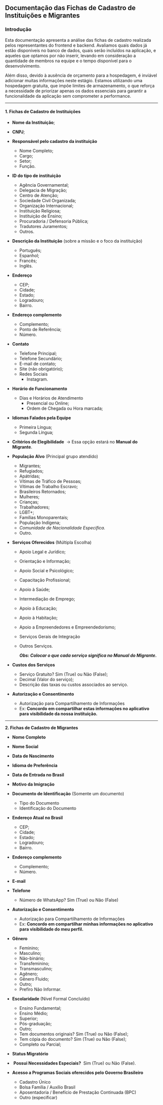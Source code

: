 ## Documentação das Fichas de Cadastro de Instituições e Migrantes

### Introdução

Esta documentação apresenta a análise das fichas de cadastro realizada pelos representantes do frontend e backend. Avaliamos quais dados já estão disponíveis no banco de dados, quais serão incluídos na aplicação, e aqueles que optamos por não inserir, levando em consideração a quantidade de membros na equipe e o tempo disponível para o desenvolvimento. 

Além disso, devido à ausência de orçamento para a hospedagem, é inviável adicionar muitas informações neste estágio. Estamos utilizando uma hospedagem gratuita, que impõe limites de armazenamento, o que reforça a necessidade de priorizar apenas os dados essenciais para garantir a funcionalidade da aplicação sem comprometer a performance.

---

#### 1\. Fichas de Cadastro de Instituições 

*   **Nome da Instituição**;
    
*   **CNPJ**;
    
*   **Responsável pelo cadastro da instituição**
    *   Nome Completo;
    *   Cargo;
    *   Setor;
    *   Função.
        
*   **ID do tipo de instituição**
    *   Agência Governamental;
    *   Delegacia de Migração;
    *   Centro de Atenção;
    *   Sociedade Civil Organizada;
    *   Organização Internacional;
    *   Instituição Religiosa;
    *   Instituição de Ensino;
    *   Procuradoria / Defensoria Pública;
    *   Tradutores Juramentos;
    *   Outros.
        
*   **Descrição da Instituição** (sobre a missão e o foco da instituição)
    *   Português;
    *   Espanhol;
    *   Francês;
    *   Inglês.
        
*   **Endereço**
    *   CEP;
    *   Cidade;
    *   Estado;
    *   Logradouro; 
    *   Bairro.
        
*   **Endereço complemento**
    *   Complemento;
    *   Ponto de Referência; 
    *   Número.
        
*   **Contato**
    *   Telefone Principal;
    *   Telefone Secundário;
    *   E-mail de contato;
    *   Site (não obrigatório);
    *   Redes Sociais
        *   Instagram.
            
*   **Horário de Funcionamento**
    *   Dias e Horários de Atendimento
        *   Presencial ou Online;
        *   Ordem de Chegada ou Hora marcada;
            
*   **Idiomas Falados pela Equipe**
    *   Primeira Língua;
    *   Segunda Língua;
        
*   **Critérios de Elegibilidade**  → Essa opção estará no **Manual do Migrante**.
    
*   **População Alvo** (Principal grupo atendido)
    *   Migrantes;
    *   Refugiados;
    *   Apátridas;
    *   Vítimas de Tráfico de Pessoas;
    *   Vítimas de Trabalho Escravo;
    *   Brasileiros Retornados;
    *   Mulheres;
    *   Crianças;
    *   Trabalhadores;
    *   LGBT+;
    *   Famílias Monoparentais;
    *   População Indígena;
    *   _Comunidade de Nacionalidade Especifica._
    *   Outro. 
        
*   **Serviços Oferecidos** (Múltipla Escolha)
    *   Apoio Legal e Jurídico;
    *   Orientação e Informação;
    *   Apoio Social e Psicológico;
    *   Capacitação Profissional;
    *   Apoio à Saúde;
    *   Intermediação de Emprego;
    *   Apoio à Educação;
    *   Apoio à Habitação;
    *   Apoio a Empreendedores e Empreendedorismo;
    *   Serviços Gerais de Integração
    *   Outros Serviços.
        
        _**Obs: Colocar o que cada serviço significa no Manual do Migrante.**_
        
*   **Custos dos Serviços**
    *   Serviço Gratuito? Sim (True) ou Não (False);
    *   Decimal (Valor do serviço);
    *   Descrição das taxas ou custos associados ao serviço.
        
*   **Autorização e Consentimento**
    *   Autorização para Compartilhamento de Informações
    *   Ex: **Concordo em compartilhar estas informações no aplicativo para visibilidade da nossa instituição.**
        

---

**2\. Fichas de Cadastro de Migrantes**

*   **Nome Completo**
    
*   **Nome Social**
    
*   **Data de Nascimento**
    
*   **Idioma de Preferência** 
    
*   **Data de Entrada no Brasil**
    
*   **Motivo da Imigração**
    
*   **Documento de Identificação** (Somente um documento)
    *   Tipo do Documento
    *   Identificação do Documento
        
*   **Endereço Atual no Brasil**
    *   CEP;
    *   Cidade;
    *   Estado;
    *   Logradouro; 
    *   Bairro.
        
*   **Endereço complemento**
    
    *   Complemento;
    *   Número.
    
*   **E-mail**
    
*   **Telefone**
    *   Número de WhatsApp? Sim (True) ou Não (False)
        
*   **Autorização e Consentimento**
    *   Autorização para Compartilhamento de Informações
    *   Ex: **Concordo em compartilhar minhas informações no aplicativo para visibilidade do meu perfil.**
        
*   **Gênero**
    *   Feminino;
    *   Masculino;
    *   Não-binário;
    *   Transfeminino;
    *   Transmasculino;
    *   Agênero;
    *   Gênero Fluido;
    *   Outro;
    *   Prefiro Não Informar.
        
*   **Escolaridade** (Nível Formal Concluído)
    *   Ensino Fundamental;
    *   Ensino Médio;
    *   Superior;
    *   Pós-graduação;
    *   Outro;
    *   Tem documentos originais? Sim (True) ou Não (False);
    *   Tem cópia do documento? Sim (True) ou Não (False);
    *   Completo ou Parcial;
        
*   **Status Migratório**
    
*    **Possui Necessidades Especiais?**  Sim (True) ou Não (False).
    
*   **Acesso a Programas Sociais oferecidos pelo Governo Brasileiro**     
    *   Cadastro Único
    *   Bolsa Família / Auxílio Brasil
    *   Aposentadoria / Benefício de Prestação Continuada (BPC)
    *   Outro (especificar)
